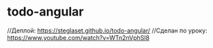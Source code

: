 # todo-angular
//Деплой: https://steglaset.github.io/todo-angular/
//Сделан по уроку: https://www.youtube.com/watch?v=WTn2nVphSl8

